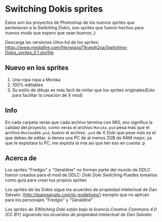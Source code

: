 # Switching Dokis sprites

Estos son los proyectos de Photoshop de los nuevos sprites que pertenecen a la Switching Dokis, son sprites que fueron hechos para nuevos mods que espero que sean buenos ;)

Descarga las versiones Ultra-hd de los sprites:
https://www.mediafire.com/file/wiqxg71kveqh2xa/Switching-Dokis_sprites_0.1.zip/file

## Nuevo en los sprites

1. Una ropa ropa a Monika
2. 100% editables
3. Su estilo de dibujo es más facil de imitar que los sprites originales(Esto para facilitar la creación de X mod)

## Info

En cada carpeta veras que cada archivo termina con 960, eso significa la calidad del proyecto, como veras el archivo `Monika.psd`
pesa más que el archivo `Monika960.psd`, bueno el archivo `.psd` de X Doki que pese más es el que debes de editar, si tienes una PC de al menos 2GB de RAM mejor, ya que te explotara tu PC, me explota la mia asi que ten eso en cuenta :p

## Acerca de

Los sprites "Fredgio" y "Geraldine" no forman parte del mundo de DDLC fueron creados para el mod de DDLC: *Doki Doki Switching*
Puedes tomarlos como guia para crear tus propios sprites

Los sprites de las Dokis sigue los acuerdos de propiedad intelectual de Dan Salvato: (http://teamsalvato.com/ip-guidelines/) excepto que no aplican para los personajes "Fredgio" y "Geraldine"



*Los sprites de SWitching Doki están bajo la licencia Creative Commons 4.0 (CC BY) siguiendo los acuerdos de propiedad intelectual de Dan Salvato.*
